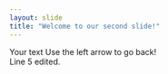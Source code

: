 ```yaml
---
layout: slide
title: "Welcome to our second slide!"
---
```

Your text
Use the left arrow to go back!  
Line 5 edited.

